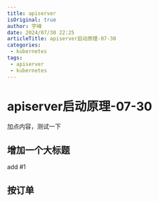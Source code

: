 ```yaml
---
title: apiserver
isOriginal: true
author: 宇峰
date: 2024/07/30 22:25
articleTitle: apiserver启动原理-07-30
categories:
 - kubernetes
tags:
 - apiserver
 - kubernetes
---
```


# apiserver启动原理-07-30
加点内容，测试一下
## 增加一个大标题
add #1
## 按订单
